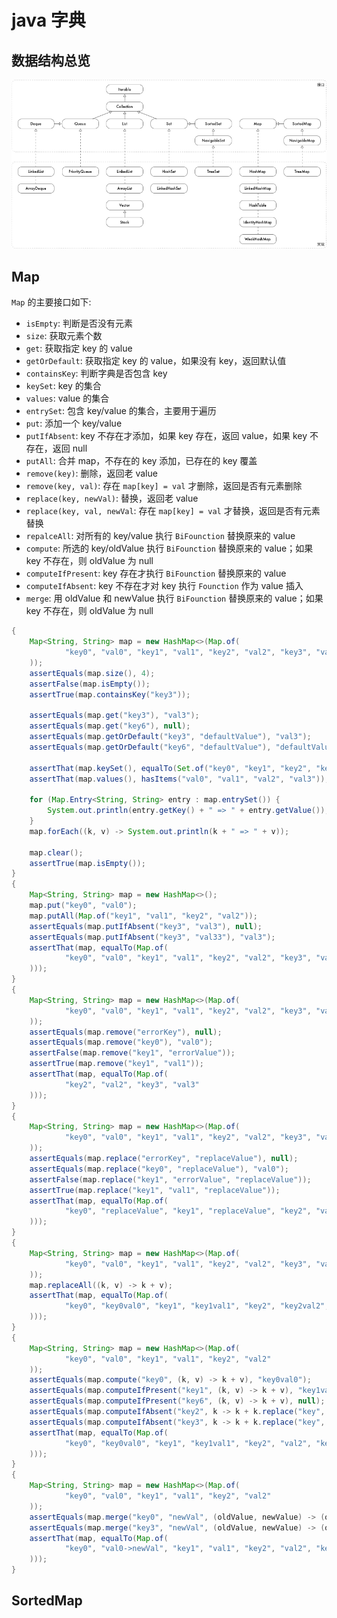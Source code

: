 # java 字典

## 数据结构总览

![数据结构](datastruct.png)

## Map

`Map` 的主要接口如下:

- `isEmpty`: 判断是否没有元素
- `size`: 获取元素个数
- `get`: 获取指定 key 的 value
- `getOrDefault`: 获取指定 key 的 value，如果没有 key，返回默认值
- `containsKey`: 判断字典是否包含 key
- `keySet`: key 的集合
- `values`: value 的集合
- `entrySet`: 包含 key/value 的集合，主要用于遍历
- `put`: 添加一个 key/value
- `putIfAbsent`: key 不存在才添加，如果 key 存在，返回 value，如果 key 不存在，返回 null
- `putAll`: 合并 map，不存在的 key 添加，已存在的 key 覆盖
- `remove(key)`: 删除，返回老 value
- `remove(key, val)`: 存在 `map[key] = val` 才删除，返回是否有元素删除
- `replace(key, newVal)`: 替换，返回老 value
- `replace(key, val, newVal`: 存在 `map[key] = val` 才替换，返回是否有元素替换
- `repalceAll`: 对所有的 key/value 执行 `BiFounction` 替换原来的 value
- `compute`: 所选的 key/oldValue 执行 `BiFounction` 替换原来的 value；如果 key 不存在，则 oldValue 为 null
- `computeIfPresent`: key 存在才执行 `BiFounction` 替换原来的 value
- `computeIfAbsent`: key 不存在才对 key 执行 `Founction` 作为 value 插入
- `merge`: 用 oldValue 和 newValue 执行 `BiFounction` 替换原来的 value；如果 key 不存在，则 oldValue 为 null

``` java
{
    Map<String, String> map = new HashMap<>(Map.of(
            "key0", "val0", "key1", "val1", "key2", "val2", "key3", "val3"
    ));
    assertEquals(map.size(), 4);
    assertFalse(map.isEmpty());
    assertTrue(map.containsKey("key3"));

    assertEquals(map.get("key3"), "val3");
    assertEquals(map.get("key6"), null);
    assertEquals(map.getOrDefault("key3", "defaultValue"), "val3");
    assertEquals(map.getOrDefault("key6", "defaultValue"), "defaultValue");

    assertThat(map.keySet(), equalTo(Set.of("key0", "key1", "key2", "key3")));
    assertThat(map.values(), hasItems("val0", "val1", "val2", "val3"));

    for (Map.Entry<String, String> entry : map.entrySet()) {
        System.out.println(entry.getKey() + " => " + entry.getValue());
    }
    map.forEach((k, v) -> System.out.println(k + " => " + v));

    map.clear();
    assertTrue(map.isEmpty());
}
{
    Map<String, String> map = new HashMap<>();
    map.put("key0", "val0");
    map.putAll(Map.of("key1", "val1", "key2", "val2"));
    assertEquals(map.putIfAbsent("key3", "val3"), null);
    assertEquals(map.putIfAbsent("key3", "val33"), "val3");
    assertThat(map, equalTo(Map.of(
            "key0", "val0", "key1", "val1", "key2", "val2", "key3", "val3"
    )));
}
{
    Map<String, String> map = new HashMap<>(Map.of(
            "key0", "val0", "key1", "val1", "key2", "val2", "key3", "val3"
    ));
    assertEquals(map.remove("errorKey"), null);
    assertEquals(map.remove("key0"), "val0");
    assertFalse(map.remove("key1", "errorValue"));
    assertTrue(map.remove("key1", "val1"));
    assertThat(map, equalTo(Map.of(
            "key2", "val2", "key3", "val3"
    )));
}
{
    Map<String, String> map = new HashMap<>(Map.of(
            "key0", "val0", "key1", "val1", "key2", "val2", "key3", "val3"
    ));
    assertEquals(map.replace("errorKey", "replaceValue"), null);
    assertEquals(map.replace("key0", "replaceValue"), "val0");
    assertFalse(map.replace("key1", "errorValue", "replaceValue"));
    assertTrue(map.replace("key1", "val1", "replaceValue"));
    assertThat(map, equalTo(Map.of(
            "key0", "replaceValue", "key1", "replaceValue", "key2", "val2", "key3", "val3"
    )));
}
{
    Map<String, String> map = new HashMap<>(Map.of(
            "key0", "val0", "key1", "val1", "key2", "val2", "key3", "val3"
    ));
    map.replaceAll((k, v) -> k + v);
    assertThat(map, equalTo(Map.of(
            "key0", "key0val0", "key1", "key1val1", "key2", "key2val2", "key3", "key3val3"
    )));
}
{
    Map<String, String> map = new HashMap<>(Map.of(
            "key0", "val0", "key1", "val1", "key2", "val2"
    ));
    assertEquals(map.compute("key0", (k, v) -> k + v), "key0val0");
    assertEquals(map.computeIfPresent("key1", (k, v) -> k + v), "key1val1");
    assertEquals(map.computeIfPresent("key6", (k, v) -> k + v), null);
    assertEquals(map.computeIfAbsent("key2", k -> k + k.replace("key", "val")), "val2");
    assertEquals(map.computeIfAbsent("key3", k -> k + k.replace("key", "val")), "key3val3");
    assertThat(map, equalTo(Map.of(
            "key0", "key0val0", "key1", "key1val1", "key2", "val2", "key3", "key3val3"
    )));
}
{
    Map<String, String> map = new HashMap<>(Map.of(
            "key0", "val0", "key1", "val1", "key2", "val2"
    ));
    assertEquals(map.merge("key0", "newVal", (oldValue, newValue) -> (oldValue + "->" + newValue)), "val0->newVal");
    assertEquals(map.merge("key3", "newVal", (oldValue, newValue) -> (oldValue + "->" + newValue)), "newVal");
    assertThat(map, equalTo(Map.of(
            "key0", "val0->newVal", "key1", "val1", "key2", "val2", "key3", "newVal"
    )));
}
```

## SortedMap
